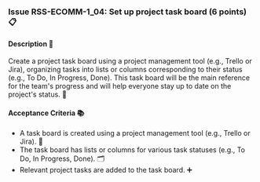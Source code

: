 ### Issue RSS-ECOMM-1_04: Set up project task board (6 points) 📋

#### Description 📝

Create a project task board using a project management tool (e.g., Trello or Jira), organizing tasks into lists or columns corresponding to their status (e.g., To Do, In Progress, Done). This task board will be the main reference for the team's progress and will help everyone stay up to date on the project's status. 🔄

#### Acceptance Criteria 📚

- A task board is created using a project management tool (e.g., Trello or Jira). 🧩
- The task board has lists or columns for various task statuses (e.g., To Do, In Progress, Done). 🗂️
- Relevant project tasks are added to the task board. ➕
